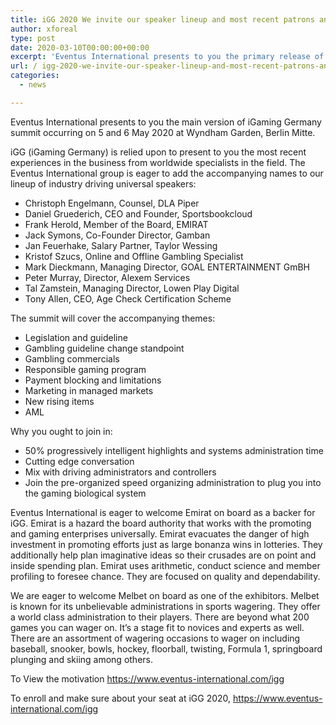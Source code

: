 ```yaml
---
title: iGG 2020 We invite our speaker lineup and most recent patrons and exhibitors
author: xforeal 
type: post
date: 2020-03-10T00:00:00+00:00
excerpt: 'Eventus International presents to you the primary release of iGaming Germany summit occurring on 5 and 6 May 2020 at Wyndham Garden, Berlin Mitte '
url: / igg-2020-we-invite-our-speaker-lineup-and-most-recent-patrons-and-exhibitors/
categories:
  - news

---
```

Eventus International presents to you the main version of iGaming Germany summit occurring on 5 and 6 May 2020 at Wyndham Garden, Berlin Mitte. 

iGG (iGaming Germany) is relied upon to present to you the most recent experiences in the business from worldwide specialists in the field. The Eventus International group is eager to add the accompanying names to our lineup of industry driving universal speakers: 

  * Christoph Engelmann, Counsel, DLA Piper 
  * Daniel Gruederich, CEO and Founder, Sportsbookcloud 
  * Frank Herold, Member of the Board, EMIRAT 
  * Jack Symons, Co-Founder Director, Gamban 
  * Jan Feuerhake, Salary Partner, Taylor Wessing 
  * Kristof Szucs, Online and Offline Gambling Specialist 
  * Mark Dieckmann, Managing Director, GOAL ENTERTAINMENT GmBH 
  * Peter Murray, Director, Alexem Services 
  * Tal Zamstein, Managing Director, Lowen Play Digital 
  * Tony Allen, CEO, Age Check Certification Scheme 

The summit will cover the accompanying themes: 

  * Legislation and guideline 
  * Gambling guideline change standpoint 
  * Gambling commercials 
  * Responsible gaming program 
  * Payment blocking and limitations 
  * Marketing in managed markets 
  * New rising items 
  * AML 

Why you ought to join in: 

  * 50&percnt; progressively intelligent highlights and systems administration time 
  * Cutting edge conversation 
  * Mix with driving administrators and controllers 
  * Join the pre-organized speed organizing administration to plug you into the gaming biological system 

Eventus International is eager to welcome Emirat on board as a backer for iGG. Emirat is a hazard the board authority that works with the promoting and gaming enterprises universally. Emirat evacuates the danger of high investment in promoting efforts just as large bonanza wins in lotteries. They additionally help plan imaginative ideas so their crusades are on point and inside spending plan. Emirat uses arithmetic, conduct science and member profiling to foresee chance. They are focused on quality and dependability. 

We are eager to welcome Melbet on board as one of the exhibitors. Melbet is known for its unbelievable administrations in sports wagering. They offer a world class administration to their players. There are beyond what 200 games you can wager on. It&#8217;s a stage fit to novices and experts as well. There are an assortment of wagering occasions to wager on including baseball, snooker, bowls, hockey, floorball, twisting, Formula 1, springboard plunging and skiing among others. 

To View the motivation https://www.eventus-international.com/igg 

To enroll and make sure about your seat at iGG 2020, https://www.eventus-international.com/igg